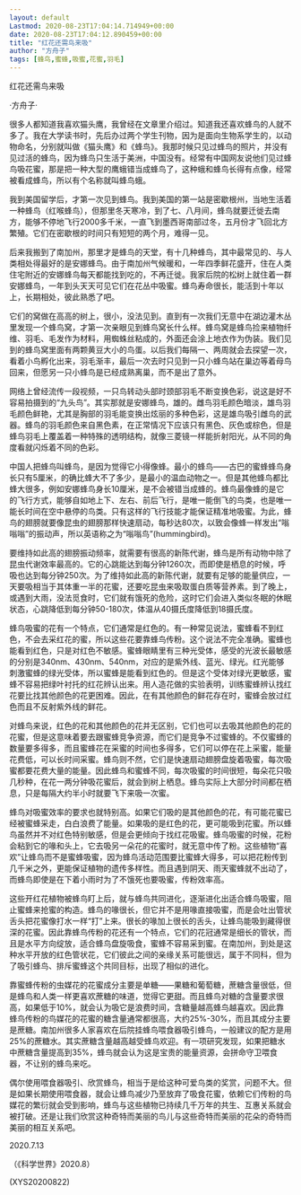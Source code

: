 ```yaml
---
layout: default
Lastmod: 2020-08-23T17:04:14.714949+00:00
date: 2020-08-23T17:04:12.890459+00:00
title: "红花还需鸟来吸"
author: "方舟子"
tags: [蜂鸟,蜜蜂,吸蜜,花蜜,羽毛]
---
```


红花还需鸟来吸

·方舟子·

很多人都知道我喜欢猫头鹰，我曾经在文章里介绍过。知道我还喜欢蜂鸟的人就不多了。我在大学读书时，先后办过两个学生刊物，因为是面向生物系学生的，以动物命名，分别就叫做《猫头鹰》和《蜂鸟》。我那时候只见过蜂鸟的照片，并没有见过活的蜂鸟，因为蜂鸟只生活于美洲，中国没有。经常有中国网友说他们见过蜂鸟吸花蜜，那是把一种大型的鹰蛾错当成蜂鸟了，这种蛾和蜂鸟长得有点像，经常被看成蜂鸟，所以有个名称就叫蜂鸟蛾。

我到美国留学后，才第一次见到蜂鸟。我到美国的第一站是密歇根州，当地生活着一种蜂鸟（红喉蜂鸟），但那里冬天寒冷，到了七、八月间，蜂鸟就要迁徙去南方，能够不停地飞行2000多千米，一直飞到墨西哥南部过冬，五月份才飞回北方繁殖。它们在密歇根的时间只有短短的两个月，难得一见。

后来我搬到了南加州，那里才是蜂鸟的天堂，有十几种蜂鸟，其中最常见的、与人类相处得最好的是安娜蜂鸟。由于南加州气候暖和，一年四季鲜花盛开，住在人类住宅附近的安娜蜂鸟每天都能找到吃的，不再迁徙。我家后院的松树上就住着一群安娜蜂鸟，一年到头天天可见它们在花丛中吸蜜。蜂鸟寿命很长，能活到十年以上，长期相处，彼此熟悉了吧。

它们的窝做在高高的树上，很小，没法见到。直到有一次我们无意中在湖边灌木丛里发现一个蜂鸟窝，才第一次亲眼见到蜂鸟窝长什么样。蜂鸟窝是蜂鸟捡来植物纤维、羽毛、毛发作为材料，用蜘蛛丝粘成的，外面还会涂上地衣作为伪装。我们见到的蜂鸟窝里面有两颗黄豆大小的鸟蛋。以后我们每隔一、两周就会去探望一次，看着小鸟孵化出来，羽毛渐丰，最后一次去时只见到一只小蜂鸟站在巢边等着母鸟回来，但愿另一只小蜂鸟是已经成熟离巢，而不是出了意外。

网络上曾经流传一段视频，一只鸟转动头部时颈部羽毛不断变换色彩，说这是好不容易拍摄到的“九头鸟”。其实那就是安娜蜂鸟，雄的。雌鸟羽毛颜色暗淡，雄鸟羽毛颜色鲜艳，尤其是胸部的羽毛能变换出炫丽的多种色彩，这是雄鸟吸引雌鸟的武器。蜂鸟的羽毛颜色来自黑色素，在正常情况下应该只有黑色、灰色或棕色，但是蜂鸟羽毛上覆盖着一种特殊的透明结构，就像三菱镜一样能折射阳光，从不同的角度看就闪烁着不同的色彩。

中国人把蜂鸟叫蜂鸟，是因为觉得它小得像蜂。最小的蜂鸟——古巴的蜜蜂蜂鸟身长只有5厘米，的确比蜂大不了多少，是最小的温血动物之一。但是其他蜂鸟都比蜂大很多，例如安娜蜂鸟身长10厘米，是不会被错当成蜂的。蜂鸟最像蜂的是它的飞行方式，能够自如地上下、左右、前后飞行，是唯一能倒飞的鸟类，也是唯一能长时间在空中悬停的鸟类。只有这样的飞行技能才能保证精准地吸蜜。为此，蜂鸟的翅膀就要像昆虫的翅膀那样快速扇动，每秒达80次，以致会像蜂一样发出“嗡嗡嗡”的振动声，所以英语称之为“嗡嗡鸟”(hummingbird)。

要维持如此高的翅膀振动频率，就需要有很高的新陈代谢，蜂鸟是所有动物中除了昆虫代谢效率最高的。它的心跳能达到每分钟1260次，而即使是栖息的时候，呼吸也达到每分钟250次。为了维持如此高的新陈代谢，就要有足够的能量供应，一天要吸相当于其体重一半的花蜜，还要吃昆虫来吸取蛋白质等营养素。到了晚上，或遇到大雨，没法觅食时，它们就有饿死的危险，这时它们会进入类似冬眠的休眠状态，心跳降低到每分钟50-180次，体温从40摄氏度降低到18摄氏度。

蜂鸟吸蜜的花有一个特点，它们通常是红色的。有一种常见说法，蜜蜂看不到红色，不会去采红花的蜜，所以这些花要靠蜂鸟传粉。这个说法不完全准确。蜜蜂也能看到红色，只是对红色不敏感。蜜蜂眼睛里有三种光受体，感受的光波长最敏感的分别是340nm、430nm、540nm，对应的是紫外线、蓝光、绿光。红光能够刺激蜜蜂的绿光受体，所以蜜蜂是能看到红色的。但是这个受体对绿光更敏感，蜜蜂不容易把绿叶衬托的红花辨认出来。用人造花做的实验表明，训练蜜蜂辨认找红花要比找其他颜色的花更困难。因此，在有其他颜色的鲜花存在时，蜜蜂会放过红色而且不反射紫外线的鲜花。

对蜂鸟来说，红色的花和其他颜色的花并无区别，它们也可以去吸其他颜色的花的花蜜，但是这意味着要去跟蜜蜂竞争资源，而它们是竞争不过蜜蜂的。不仅蜜蜂的数量要多得多，而且蜜蜂花在采蜜的时间也多得多，它们可以停在花上采蜜，能量花费低，可以长时间采蜜。蜂鸟则不然，它们是快速扇动翅膀盘旋着吸蜜，每次吸蜜都要花费大量的能量。因此蜂鸟和蜜蜂不同，每次吸蜜的时间很短，每朵花只吸几秒种，在花一两分钟吸花蜜后，就会到树上栖息。蜂鸟实际上大部分时间都在栖息，只是每隔大约半小时就要飞下来吸一次蜜。

蜂鸟对吸蜜效率的要求也就特别高。如果它们吸的是其他颜色的花，有可能花蜜已经被蜜蜂采走，白白浪费了能量。如果吸的是红色的花，更可能吸到花蜜。所以蜂鸟虽然并不对红色特别敏感，但是会更倾向于找红花吸蜜。蜂鸟吸蜜的时候，花粉会粘到它的喙和头上，它去吸另一朵花的花蜜时，就无意中传了粉。这些植物“喜欢”让蜂鸟而不是蜜蜂吸蜜，因为蜂鸟活动范围要比蜜蜂大得多，可以把花粉传到几千米之外，更能保证植物的遗传多样性。而且遇到阴天、雨天蜜蜂就不出动了，而蜂鸟即使是在下着小雨时为了不饿死也要吸蜜，传粉效率高。

这些开红花植物被蜂鸟盯上后，就与蜂鸟共同进化，逐渐进化出适合蜂鸟吸蜜，阻止蜜蜂来抢蜜的构造。蜂鸟的喙很长，但它并不是用喙直接吸蜜，而是会吐出管状舌头把花蜜像打水一样“打”上来。很长的喙加上很长的舌头，让蜂鸟能吸到藏得很深的花蜜。因此靠蜂鸟传粉的花还有一个特点，它们的花冠通常是细长的管状，而且是水平方向绽放，适合蜂鸟盘旋吸食，蜜蜂不容易采到蜜。在南加州，到处是这种水平开放的红色管状花，它们彼此之间的亲缘关系可能很远，属于不同科，但为了吸引蜂鸟、排斥蜜蜂这个共同目标，出现了相似的进化。

靠蜜蜂传粉的虫媒花的花蜜成分主要是单糖——果糖和葡萄糖，蔗糖含量很低，但是蜂鸟和人类一样更喜欢蔗糖的味道，觉得它更甜。而且蜂鸟对糖的含量要求很高，如果低于10%，就会认为吸它是浪费时间，含糖量越高蜂鸟越喜欢。因此靠蜂鸟传粉的鸟媒花的花蜜的糖含量通常都很高，大约25%-30%，而且其成分主要是蔗糖。南加州很多人家喜欢在后院挂蜂鸟喂食器吸引蜂鸟，一般建议的配方是用25%的蔗糖水。其实蔗糖含量越高越受蜂鸟欢迎。有一项研究发现，如果把糖水中蔗糖含量提高到35%，蜂鸟就会认为这是宝贵的能量资源，会拼命守卫喂食器，不让别的蜂鸟来吃。

偶尔使用喂食器吸引、欣赏蜂鸟，相当于是给这种可爱鸟类的奖赏，问题不大。但是如果长期使用喂食器，就会让蜂鸟减少乃至放弃了吸食花蜜，依赖它们传粉的鸟媒花的繁衍就会受到影响，蜂鸟与这些植物已持续几千万年的共生、互惠关系就会被打破。还是让我们欣赏这种奇特而美丽的鸟儿与这些奇特而美丽的花朵的奇特而美丽的相互关系吧。

2020.7.13

（《科学世界》2020.8）

(XYS20200822)

